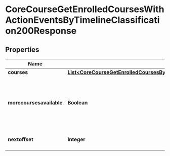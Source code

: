 

# CoreCourseGetEnrolledCoursesWithActionEventsByTimelineClassification200Response


## Properties

| Name | Type | Description | Notes |
|------------ | ------------- | ------------- | -------------|
|**courses** | [**List&lt;CoreCourseGetEnrolledCoursesByTimelineClassification200ResponseCoursesInner&gt;**](CoreCourseGetEnrolledCoursesByTimelineClassification200ResponseCoursesInner.md) |  |  |
|**morecoursesavailable** | **Boolean** | Whether more courses with events exist within the provided parameters |  |
|**nextoffset** | **Integer** | Offset for the next request |  |



